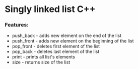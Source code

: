 # <h1>Singly linked list C++</h1>

<h3>Features:</h3>
<ul>
<li>push_back - adds new element on the end of the list</li>
<li>push_front - adds new element on the beginning of the list</li>
<li>pop_front - deletes first element of the list</li>
<li>pop_back - deletes last element of the list</li>
<li>print - prints all list's elements</li>
<li>size - returns size of the list</li>
</ul>

